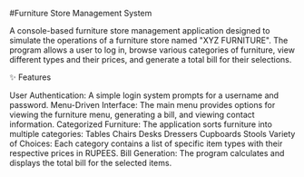 #Furniture Store Management System

A console-based furniture store management application designed to simulate the operations of a furniture store named "XYZ FURNITURE". The program allows a user to log in, browse various categories of furniture, view different types and their prices, and generate a total bill for their selections.

✨ Features

User Authentication: A simple login system prompts for a username and password.
Menu-Driven Interface: The main menu provides options for viewing the furniture menu, generating a bill, and viewing contact information.
Categorized Furniture: The application sorts furniture into multiple categories:
Tables 
Chairs 
Desks 
Dressers 
Cupboards 
Stools 
Variety of Choices: Each category contains a list of specific item types with their respective prices in RUPEES.
Bill Generation: The program calculates and displays the total bill for the selected items.
